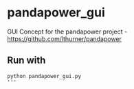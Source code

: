 # pandapower_gui
GUI Concept for the pandapower project - https://github.com/lthurner/pandapower

## Run with
```
python pandapower_gui.py
'''
